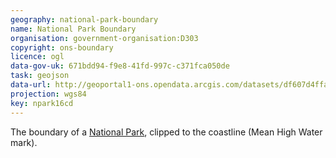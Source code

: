 ```yaml
---
geography: national-park-boundary
name: National Park Boundary
organisation: government-organisation:D303
copyright: ons-boundary
licence: ogl
data-gov-uk: 671bdd94-f9e8-41fd-997c-c371fca050de
task: geojson
data-url: http://geoportal1-ons.opendata.arcgis.com/datasets/df607d4ffa124cdca8317e3e63d45d78_1.geojson
projection: wgs84
key: npark16cd
---
```


The boundary of a [National Park](term/national-park), clipped to the coastline (Mean High Water mark).
